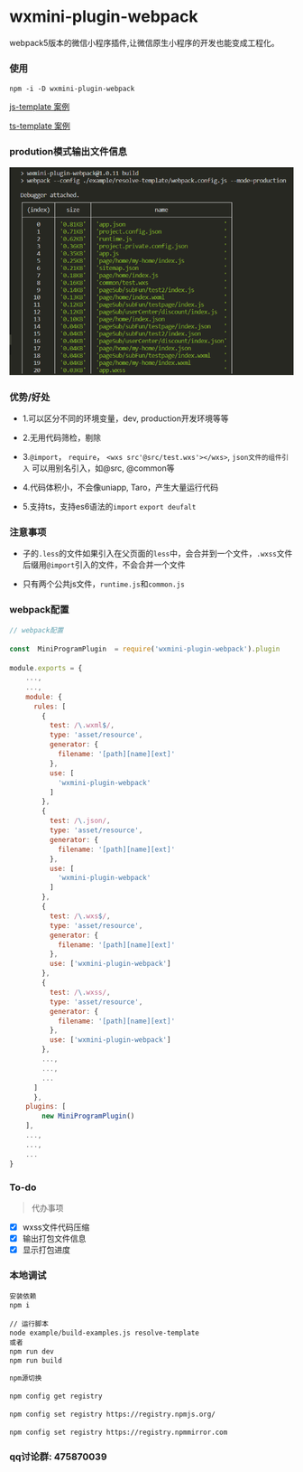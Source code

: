 # wxmini-plugin-webpack

webpack5版本的微信小程序插件,让微信原生小程序的开发也能变成工程化。
### 使用
```
npm -i -D wxmini-plugin-webpack
```

[js-template 案例](https://github.com/WangZhenHao/wxmini-plugin-webpack/tree/master/example/js-template)

[ts-template 案例](https://github.com/WangZhenHao/wxmini-plugin-webpack/tree/master/example/ts-template)

### prodution模式输出文件信息
![图片](https://github.com/WangZhenHao/wxmini-plugin-webpack/raw/master/example/image/1.jpg)

### 优势/好处

- 1.可以区分不同的环境变量，dev, production开发环境等等

- 2.无用代码筛检，剔除

- 3.`@import`， `require`， `<wxs src'@src/test.wxs'></wxs>`, `json文件的组件引入` 可以用别名引入，如@src, @common等

- 4.代码体积小，不会像uniapp, Taro，产生大量运行代码

- 5.支持ts，支持es6语法的`import` `export deufalt`

### 注意事项

- 子的`.less`的文件如果引入在父页面的`less`中，会合并到一个文件，`.wxss`文件后缀用`@import`引入的文件，不会合并一个文件

- 只有两个公共js文件，`runtime.js`和`common.js`



### webpack配置
```js
// webpack配置

const  MiniProgramPlugin  = require('wxmini-plugin-webpack').plugin

module.exports = {
    ...,
    ...,
    module: {
      rules: [
        {
          test: /\.wxml$/,
          type: 'asset/resource',
          generator: {
            filename: '[path][name][ext]'
          },
          use: [
            'wxmini-plugin-webpack'
          ]
        },
        {
          test: /\.json/,
          type: 'asset/resource',
          generator: {
            filename: '[path][name][ext]'
          },
          use: [
            'wxmini-plugin-webpack'
          ]
        },
        {
          test: /\.wxs$/,
          type: 'asset/resource',
          generator: {
            filename: '[path][name][ext]'
          },
          use: ['wxmini-plugin-webpack']
        },
        {
          test: /\.wxss/,
          type: 'asset/resource',
          generator: {
            filename: '[path][name][ext]'
          },
          use: ['wxmini-plugin-webpack']
        },
        ...,
        ...,
        ...
      ]
      },
    plugins: [
        new MiniProgramPlugin()
    ],
    ...,
    ...,
    ...
}
```

### To-do 

>代办事项
- [x] wxss文件代码压缩
- [x] 输出打包文件信息
- [x] 显示打包进度

### 本地调试
```
安装依赖
npm i

// 运行脚本
node example/build-examples.js resolve-template
或者
npm run dev
npm run build
```

```
npm源切换

npm config get registry

npm config set registry https://registry.npmjs.org/

npm config set registry https://registry.npmmirror.com
```


### qq讨论群: 475870039